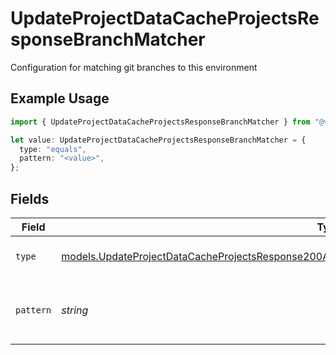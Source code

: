 # UpdateProjectDataCacheProjectsResponseBranchMatcher

Configuration for matching git branches to this environment

## Example Usage

```typescript
import { UpdateProjectDataCacheProjectsResponseBranchMatcher } from "@vercel/sdk/models/updateprojectdatacacheop.js";

let value: UpdateProjectDataCacheProjectsResponseBranchMatcher = {
  type: "equals",
  pattern: "<value>",
};
```

## Fields

| Field                                                                                                                                                                                                        | Type                                                                                                                                                                                                         | Required                                                                                                                                                                                                     | Description                                                                                                                                                                                                  |
| ------------------------------------------------------------------------------------------------------------------------------------------------------------------------------------------------------------ | ------------------------------------------------------------------------------------------------------------------------------------------------------------------------------------------------------------ | ------------------------------------------------------------------------------------------------------------------------------------------------------------------------------------------------------------ | ------------------------------------------------------------------------------------------------------------------------------------------------------------------------------------------------------------ |
| `type`                                                                                                                                                                                                       | [models.UpdateProjectDataCacheProjectsResponse200ApplicationJSONResponseBodyCustomEnvironmentsType](../models/updateprojectdatacacheprojectsresponse200applicationjsonresponsebodycustomenvironmentstype.md) | :heavy_check_mark:                                                                                                                                                                                           | The type of matching to perform                                                                                                                                                                              |
| `pattern`                                                                                                                                                                                                    | *string*                                                                                                                                                                                                     | :heavy_check_mark:                                                                                                                                                                                           | The pattern to match against branch names                                                                                                                                                                    |